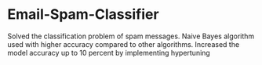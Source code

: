 # Email-Spam-Classifier
Solved the classification problem of spam messages. 
Naive Bayes algorithm used with higher accuracy compared to other algorithms.
Increased the model accuracy up to 10 percent by implementing hypertuning
